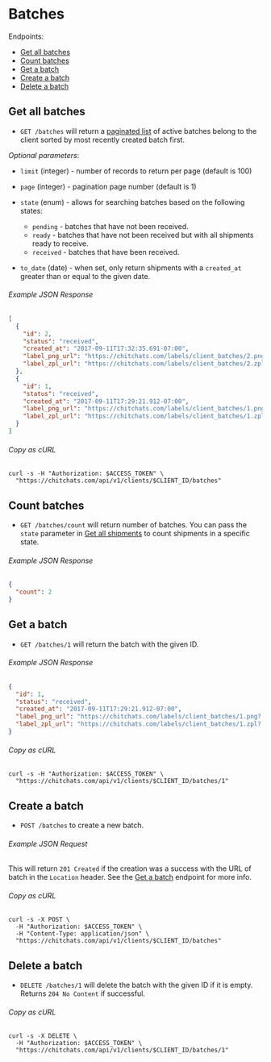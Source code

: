 Batches
=======

Endpoints:

- [Get all batches](#get-batches)
- [Count batches](#count-batches)
- [Get a batch](#get-a-batch)
- [Create a batch](#create-a-batch)
- [Delete a batch](#delete-a-batch)


Get all batches
----------------

* `GET /batches` will return a [paginated list][pagination] of active batches belong to the client sorted by most recently created batch first.

_Optional parameters_:

* `limit` (integer) - number of records to return per page (default is 100)

* `page` (integer) - pagination page number (default is 1)

* `state` (enum) - allows for searching batches based on the following states:
  * `pending` - batches that have not been received.
  * `ready` - batches that have not been received but with all shipments ready to receive.
  * `received` - batches that have been received.

* `to_date` (date) - when set, only return shipments with a `created_at` greater than or equal to the given date.

###### Example JSON Response
```json
[
  {
    "id": 2,
    "status": "received",
    "created_at": "2017-09-11T17:32:35.691-07:00",
    "label_png_url": "https://chitchats.com/labels/client_batches/2.png?...",
    "label_zpl_url": "https://chitchats.com/labels/client_batches/2.zpl?..."
  },
  {
    "id": 1,
    "status": "received",
    "created_at": "2017-09-11T17:29:21.912-07:00",
    "label_png_url": "https://chitchats.com/labels/client_batches/1.png?...",
    "label_zpl_url": "https://chitchats.com/labels/client_batches/1.zpl?..."
  }
]
```

###### Copy as cURL
```shell
curl -s -H "Authorization: $ACCESS_TOKEN" \
  "https://chitchats.com/api/v1/clients/$CLIENT_ID/batches"
```


Count batches
---------------

* `GET /batches/count` will return number of batches. You can pass the `state` parameter in [Get all shipments](#get-all-shipments) to count shipments in a specific state.

###### Example JSON Response
```json
{
  "count": 2
}
```


Get a batch
-----------

* `GET /batches/1` will return the batch with the given ID.

###### Example JSON Response
```json
{
  "id": 1,
  "status": "received",
  "created_at": "2017-09-11T17:29:21.912-07:00",
  "label_png_url": "https://chitchats.com/labels/client_batches/1.png?...",
  "label_zpl_url": "https://chitchats.com/labels/client_batches/1.zpl?..."
}
```

###### Copy as cURL

```shell
curl -s -H "Authorization: $ACCESS_TOKEN" \
  "https://chitchats.com/api/v1/clients/$CLIENT_ID/batches/1"
```


Create a batch
--------------

* `POST /batches` to create a new batch.

###### Example JSON Request

This will return `201 Created` if the creation was a success with the URL of batch in the `Location` header. See the [Get a batch](#get-a-batch) endpoint for more info.

###### Copy as cURL

```shell
curl -s -X POST \
  -H "Authorization: $ACCESS_TOKEN" \
  -H "Content-Type: application/json" \
  "https://chitchats.com/api/v1/clients/$CLIENT_ID/batches"
```


Delete a batch
--------------

* `DELETE /batches/1` will delete the batch with the given ID if it is empty. Returns `204 No Content` if successful.

###### Copy as cURL

```shell
curl -s -X DELETE \
  -H "Authorization: $ACCESS_TOKEN" \
  "https://chitchats.com/api/v1/clients/$CLIENT_ID/batches/1"
```


[pagination]: https://github.com/chitchats/chitchats-api-doc/blob/master/README.md#pagination
